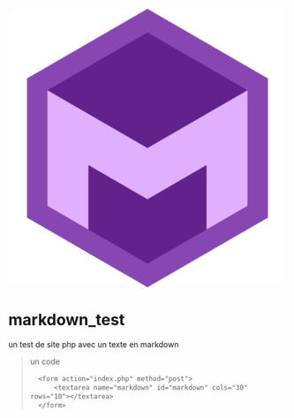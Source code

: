 ![markdown](images/icon.png)		


# markdown_test

un test de site php avec un texte en markdown

>   un code
>  <?php require 'markdown.php'; ?>
> <!--	<?= Markdown(file_get_contents('doc.md')); ?> -->
>		<form action="index.php" method="post">
>			<textarea name="markdown" id="markdown" cols="30" rows="10"></textarea>
>		</form>
